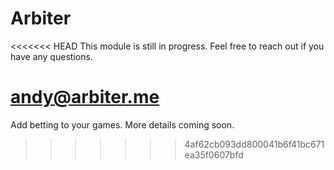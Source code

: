 Arbiter
============

<<<<<<< HEAD
This module is still in progress. Feel free to reach out if you have any questions.

andy@arbiter.me
=======
Add betting to your games. More details coming soon.
>>>>>>> 4af62cb093dd800041b6f41bc671ea35f0607bfd
